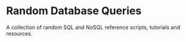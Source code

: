 # Random Database Queries

A collection of random SQL and NoSQL reference scripts, tutorials and resources.